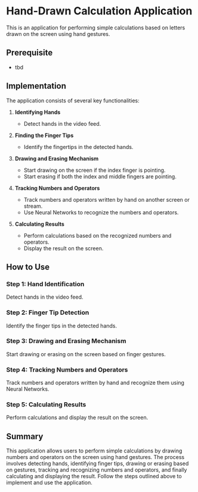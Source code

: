 # Hand-Drawn Calculation Application

This is an application for performing simple calculations based on letters drawn on the screen using hand gestures.

## Prerequisite

- tbd

## Implementation

The application consists of several key functionalities:

1. **Identifying Hands**
   - Detect hands in the video feed.
   
2. **Finding the Finger Tips**
   - Identify the fingertips in the detected hands.

3. **Drawing and Erasing Mechanism**
   - Start drawing on the screen if the index finger is pointing.
   - Start erasing if both the index and middle fingers are pointing.

4. **Tracking Numbers and Operators**
   - Track numbers and operators written by hand on another screen or stream.
   - Use Neural Networks to recognize the numbers and operators.

5. **Calculating Results**
   - Perform calculations based on the recognized numbers and operators.
   - Display the result on the screen.

## How to Use

### Step 1: Hand Identification
Detect hands in the video feed.

### Step 2: Finger Tip Detection
Identify the finger tips in the detected hands.

### Step 3: Drawing and Erasing Mechanism
Start drawing or erasing on the screen based on finger gestures.

### Step 4: Tracking Numbers and Operators
Track numbers and operators written by hand and recognize them using Neural Networks.

### Step 5: Calculating Results
Perform calculations and display the result on the screen.

## Summary

This application allows users to perform simple calculations by drawing numbers and operators on the screen using hand gestures. The process involves detecting hands, identifying finger tips, drawing or erasing based on gestures, tracking and recognizing numbers and operators, and finally calculating and displaying the result. Follow the steps outlined above to implement and use the application.
